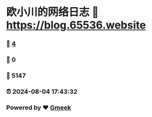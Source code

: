 # 欧小川的网络日志 :link: https://blog.65536.website 
### :page_facing_up: [4](https://blog.65536.website/tag.html) 
### :speech_balloon: 0 
### :hibiscus: 5147 
### :alarm_clock: 2024-08-04 17:43:32 
### Powered by :heart: [Gmeek](https://github.com/Meekdai/Gmeek)
